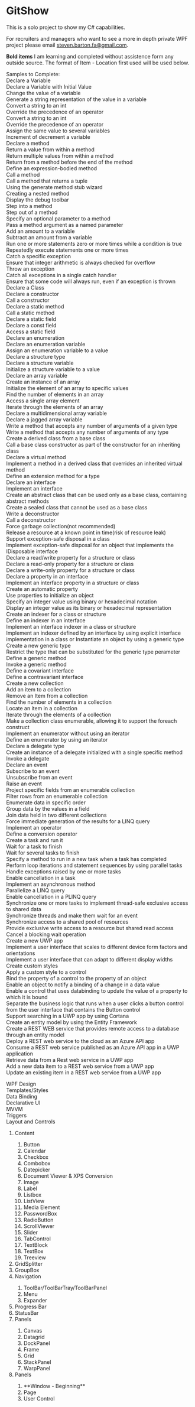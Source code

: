 # GitShow

This is a solo project to show my C# capabilities. </br>

For recruiters and managers who want to see a more in depth private WPF project please email steven.barton.fa@gmail.com.
 
**Bold items** I am learning and completed without assistence form any outside source. 
The format of Item - Location first used will be used below.

Samples to Complete: </br>
Declare a Variable </br>
Declare a Variable with Initial Value </br>
Change the value of a variable </br>
Generate a string representation of the value in a variable </br>
Convert a string to an int </br>
Override the precedence of an operator </br>
Convert a string to an int </br>
Override the precedence of an operator </br>
Assign the same value to several variables </br>
Increment of decrement a variable </br>
Declare a method </br>
Return a value from within a method </br>
Return multiple values from within a method </br>
Return from a method before the end of the method </br>
Define an expression-bodied method </br>
Call a method </br>
Call a method that returns a tuple </br>
Using the generate method stub wizard </br>
Creating a nested method </br>
Display the debug toolbar </br>
Step into a method </br>
Step out of a method </br>
Specify an optional parameter to a method </br>
Pass a method argument as a named parameter </br>
Add an amount to a variable </br>
Subtract an amount from a variable </br>
Run one or more statements zero or more times while a condition is true </br>
Repeatedly execute statements one or more times </br>
Catch a specific exception </br>
Ensure that integer arithmetic is always checked for overflow </br>
Throw an exception </br>
Catch all exceptions in a single catch handler  </br>
Ensure that some code will always run, even if an exception is thrown </br>
Declare a Class </br>
Declare a constructor </br>
Call a constructor </br>
Declare a static method </br>
Call a static method </br>
Declare a static field </br>
Declare a const field </br>
Access a static field </br>
Declare an enumeration </br>
Declare an enumeration variable </br>
Assign an enumeration variable to a value </br>
Declare a structure type </br>
Declare a structure variable </br>
Initialize a structure variable to a value </br>
Declare an array variable </br>
Create an instance of an array </br>
Initialize the element of an array to specific values </br>
Find the number of elements in an array </br>
Access a single array element </br>
Iterate through the elements of an array </br>
Declare a multidimensional array variable </br>
Declare a jagged array variable </br>
Write a method that accepts any number of arguments of a given type </br>
Write a method that accepts any number of arguments of any type </br>
Create a derived class from a base class </br>
Call a base class constructor as part of the constructor for an inheriting class </br>
Declare a virtual method </br>
Implement a method in a derived class that overrides an inherited virtual method </br>
Define an extension method for a type </br>
Declare an interface </br>
Implement an interface </br>
Create an abstract class that can be used only as a base class, containing abstract methods  </br>
Create a sealed class that cannot be used as a base class </br>
Write a deconstructor </br>
Call a deconstructor </br>
Force garbage collection(not recommended) </br>
Release a resource at a known point in time(risk of resource leak) </br>
Support exception-safe disposal in a class </br>
Implement exception-safe disposal for an object that implements the IDisposable interface </br>
Declare a read/write property for a structure or class </br>
Declare a read-only property for a structure or class </br>
Declare a write-only property for a structure or class </br>
Declare a property in an interface </br>
Implement an interface property in a structure or class </br>
Create an automatic property </br>
Use properties to initialize an object </br>
Specify an integer value using binary or hexadecimal notation </br>
Display an integer value as its binary or hexadecimal representation </br>
Create an indexer for a class or structure </br>
Define an indexer in an interface </br>
Implement an interface indexer in a class or structure </br>
Implement an indexer defined by an interface by using explicit interface implementation in a class or Instantiate an object by using a generic type </br>
Create a new generic type </br>
Restrict the type that can be substituted for the generic type perameter </br>
Define a generic method </br>
Invoke a generic method </br>
Define a covariant interface </br>
Define a contravariant interface </br>
Create a new collection </br>
Add an item to a collection </br>
Remove an Item from a collection </br>
Find the number of elements in a collection </br>
Locate an item in a collection </br>
Iterate through the elements of a collection </br>
Make a collection class enumerable, allowing it to support the foreach construct </br>
Implement an enumerator without using an iterator </br>
Define an enumerator by using an iterator </br>
Declare a delegate type </br>
Create an instance of a delegate initialized with a single specific method </br>
Invoke a delegate </br>
Declare an event </br>
Subscribe to an event </br>
Unsubscribe from an event </br>
Raise an event </br>
Project specific fields from an enumerable collection </br>
Filter rows from an enumerable collection </br>
Enumerate data in specific order </br>
Group data by the values in a field </br>
Join data held in two different collections </br>
Force immediate generation of the results for a LINQ query </br>
Implement an operator </br>
Define a conversion operator </br>
Create a task and run it </br>
Wait for a task to finish </br>
Wait for several tasks to finish </br>
Specify a method to run in a new task when a task has completed </br>
Perform loop iterations and statement sequences by using parallel tasks </br>
Handle exceptions raised by one or more tasks </br>
Enable cancellation in a task </br>
Implement an asynchronous method </br>
Parallelize a LINQ query </br>
Enable cancellation in a PLINQ query </br>
Synchronize one or more tasks to implement thread-safe exclusive access to shared data </br>
Synchronize threads and make them wait for an event </br>
Synchronize access to a shared pool of resources </br>
Provide exclusive write access to a resource but shared read access </br>
Cancel a blocking wait operation </br>
Create a new UWP app </br>
Implement a user interface that scales to different device form factors and orientations </br>
Implement a user interface that can adapt to different display widths </br>
Create custom styles </br>
Apply a custom style to a control </br>
Bind the property of a control to the property of an object </br>
Enable an object to notify a binding of a change in a data value </br>
Enable a control that uses databinding to update the value of a property to which it is bound </br>
Separate the business logic that runs when a user clicks a button control from the user interface that contains the Button control </br>
Support searching in a UWP app by using Cortana </br>
Create an entity model by using the Entity Framework </br>
Create a REST WEB service that provides remote access to a database through an entity model </br>
Deploy a REST web service to the cloud as an Azure API app </br>
Consume a REST web service published as an Azure API app in a UWP application </br>
Retrieve data from a Rest web service in a UWP app </br>
Add a new data item to a REST web service from a UWP app </br>
Update an existing item in a REST web service from a UWP app </br>


WPF Design </br>
Templates/Styles </br>
Data Binding </br>
Declarative UI </br>
MVVM </br>
Triggers </br>
Layout and Controls
  <ol>
  <li>Content</li>
  <ol>
    <li>Button</li>
    <li>Calendar</li>
    <li>Checkbox</li>
    <li>Combobox</li>
    <li>Datepicker</li>
    <li>Document Viewer & XPS Conversion</li>
    <li>Image</li>
    <li>Label</li>
    <li>Listbox</li>
    <li>ListView</li>
    <li>Media Element</li>
    <li>PasswordBox</li>
    <li>RadioButton</li>
    <li>ScrollViewer</li>
    <li>Slider</li>
    <li>TabControl</li>
    <li>TextBlock</li>
    <li>TextBox</li>
    <li>Treeview</li>
  </ol>

  <li>GridSplitter</li>
  <li>GroupBox</li>
  <li>Navigation</li>
  <ol>
      <li>ToolBar/ToolBarTray/ToolBarPanel</li>
      <li>Menu</li>
      <li>Expander</li>
  </ol>

  <li>Progress Bar</li>
  <li>StatusBar</li>

  <li>Panels</li>
  <ol>
    <li>Canvas</li>
    <li>Datagrid</li>
    <li>DockPanel</li>
    <li>Frame</li>
    <li>Grid</li>
    <li>StackPanel</li>
    <li>WarpPanel</li>
  </ol>
 
   <li>Panels</li>
  <ol>
    <li>**Window - Beginning**</li>
    <li>Page</li>
    <li>User Control</li>
  </ol>
  </ol>
